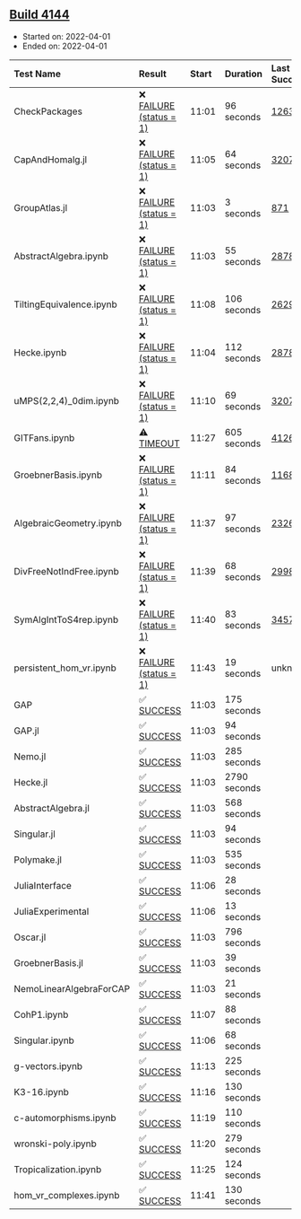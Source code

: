 ## [Build 4144](https://oscarci.mathematik.uni-kl.de/job/oscar-stable/4144/)

* Started on: 2022-04-01
* Ended on: 2022-04-01

| Test Name    | Result | Start | Duration | Last Success | First Failure |
|:-------------|:-------|:------|:---------|:-------------|:--------------|
| CheckPackages | ❌ [FAILURE (status = 1)](https://oscarci.mathematik.uni-kl.de/job/oscar-stable/4144/artifact/logs/build-4144/CheckPackages.log) | 11:01 | 96 seconds | [1263](https://oscarci.mathematik.uni-kl.de/job/oscar-stable/1263/) | [1264](https://oscarci.mathematik.uni-kl.de/job/oscar-stable/1264/) |
| CapAndHomalg.jl | ❌ [FAILURE (status = 1)](https://oscarci.mathematik.uni-kl.de/job/oscar-stable/4144/artifact/logs/build-4144/CapAndHomalg.jl.log) | 11:05 | 64 seconds | [3207](https://oscarci.mathematik.uni-kl.de/job/oscar-stable/3207/) | [3208](https://oscarci.mathematik.uni-kl.de/job/oscar-stable/3208/) |
| GroupAtlas.jl | ❌ [FAILURE (status = 1)](https://oscarci.mathematik.uni-kl.de/job/oscar-stable/4144/artifact/logs/build-4144/GroupAtlas.jl.log) | 11:03 | 3 seconds | [871](https://oscarci.mathematik.uni-kl.de/job/oscar-stable/871/) | [872](https://oscarci.mathematik.uni-kl.de/job/oscar-stable/872/) |
| AbstractAlgebra.ipynb | ❌ [FAILURE (status = 1)](https://oscarci.mathematik.uni-kl.de/job/oscar-stable/4144/artifact/logs/build-4144/AbstractAlgebra.ipynb.log) | 11:03 | 55 seconds | [2878](https://oscarci.mathematik.uni-kl.de/job/oscar-stable/2878/) | [2879](https://oscarci.mathematik.uni-kl.de/job/oscar-stable/2879/) |
| TiltingEquivalence.ipynb | ❌ [FAILURE (status = 1)](https://oscarci.mathematik.uni-kl.de/job/oscar-stable/4144/artifact/logs/build-4144/TiltingEquivalence.ipynb.log) | 11:08 | 106 seconds | [2629](https://oscarci.mathematik.uni-kl.de/job/oscar-stable/2629/) | [2630](https://oscarci.mathematik.uni-kl.de/job/oscar-stable/2630/) |
| Hecke.ipynb | ❌ [FAILURE (status = 1)](https://oscarci.mathematik.uni-kl.de/job/oscar-stable/4144/artifact/logs/build-4144/Hecke.ipynb.log) | 11:04 | 112 seconds | [2878](https://oscarci.mathematik.uni-kl.de/job/oscar-stable/2878/) | [2879](https://oscarci.mathematik.uni-kl.de/job/oscar-stable/2879/) |
| uMPS(2,2,4)_0dim.ipynb | ❌ [FAILURE (status = 1)](https://oscarci.mathematik.uni-kl.de/job/oscar-stable/4144/artifact/logs/build-4144/uMPS-2-2-4-_0dim.ipynb.log) | 11:10 | 69 seconds | [3207](https://oscarci.mathematik.uni-kl.de/job/oscar-stable/3207/) | [3208](https://oscarci.mathematik.uni-kl.de/job/oscar-stable/3208/) |
| GITFans.ipynb | ⚠ [TIMEOUT](https://oscarci.mathematik.uni-kl.de/job/oscar-stable/4144/artifact/logs/build-4144/GITFans.ipynb.log) | 11:27 | 605 seconds | [4126](https://oscarci.mathematik.uni-kl.de/job/oscar-stable/4126/) | [4127](https://oscarci.mathematik.uni-kl.de/job/oscar-stable/4127/) |
| GroebnerBasis.ipynb | ❌ [FAILURE (status = 1)](https://oscarci.mathematik.uni-kl.de/job/oscar-stable/4144/artifact/logs/build-4144/GroebnerBasis.ipynb.log) | 11:11 | 84 seconds | [1168](https://oscarci.mathematik.uni-kl.de/job/oscar-stable/1168/) | [1169](https://oscarci.mathematik.uni-kl.de/job/oscar-stable/1169/) |
| AlgebraicGeometry.ipynb | ❌ [FAILURE (status = 1)](https://oscarci.mathematik.uni-kl.de/job/oscar-stable/4144/artifact/logs/build-4144/AlgebraicGeometry.ipynb.log) | 11:37 | 97 seconds | [2326](https://oscarci.mathematik.uni-kl.de/job/oscar-stable/2326/) | [2327](https://oscarci.mathematik.uni-kl.de/job/oscar-stable/2327/) |
| DivFreeNotIndFree.ipynb | ❌ [FAILURE (status = 1)](https://oscarci.mathematik.uni-kl.de/job/oscar-stable/4144/artifact/logs/build-4144/DivFreeNotIndFree.ipynb.log) | 11:39 | 68 seconds | [2998](https://oscarci.mathematik.uni-kl.de/job/oscar-stable/2998/) | [2999](https://oscarci.mathematik.uni-kl.de/job/oscar-stable/2999/) |
| SymAlgIntToS4rep.ipynb | ❌ [FAILURE (status = 1)](https://oscarci.mathematik.uni-kl.de/job/oscar-stable/4144/artifact/logs/build-4144/SymAlgIntToS4rep.ipynb.log) | 11:40 | 83 seconds | [3457](https://oscarci.mathematik.uni-kl.de/job/oscar-stable/3457/) | [3458](https://oscarci.mathematik.uni-kl.de/job/oscar-stable/3458/) |
| persistent_hom_vr.ipynb | ❌ [FAILURE (status = 1)](https://oscarci.mathematik.uni-kl.de/job/oscar-stable/4144/artifact/logs/build-4144/persistent_hom_vr.ipynb.log) | 11:43 | 19 seconds | unknown | unknown |
| GAP | ✅ [SUCCESS](https://oscarci.mathematik.uni-kl.de/job/oscar-stable/4144/artifact/logs/build-4144/GAP.log) | 11:03 | 175 seconds |  |  |
| GAP.jl | ✅ [SUCCESS](https://oscarci.mathematik.uni-kl.de/job/oscar-stable/4144/artifact/logs/build-4144/GAP.jl.log) | 11:03 | 94 seconds |  |  |
| Nemo.jl | ✅ [SUCCESS](https://oscarci.mathematik.uni-kl.de/job/oscar-stable/4144/artifact/logs/build-4144/Nemo.jl.log) | 11:03 | 285 seconds |  |  |
| Hecke.jl | ✅ [SUCCESS](https://oscarci.mathematik.uni-kl.de/job/oscar-stable/4144/artifact/logs/build-4144/Hecke.jl.log) | 11:03 | 2790 seconds |  |  |
| AbstractAlgebra.jl | ✅ [SUCCESS](https://oscarci.mathematik.uni-kl.de/job/oscar-stable/4144/artifact/logs/build-4144/AbstractAlgebra.jl.log) | 11:03 | 568 seconds |  |  |
| Singular.jl | ✅ [SUCCESS](https://oscarci.mathematik.uni-kl.de/job/oscar-stable/4144/artifact/logs/build-4144/Singular.jl.log) | 11:03 | 94 seconds |  |  |
| Polymake.jl | ✅ [SUCCESS](https://oscarci.mathematik.uni-kl.de/job/oscar-stable/4144/artifact/logs/build-4144/Polymake.jl.log) | 11:03 | 535 seconds |  |  |
| JuliaInterface | ✅ [SUCCESS](https://oscarci.mathematik.uni-kl.de/job/oscar-stable/4144/artifact/logs/build-4144/JuliaInterface.log) | 11:06 | 28 seconds |  |  |
| JuliaExperimental | ✅ [SUCCESS](https://oscarci.mathematik.uni-kl.de/job/oscar-stable/4144/artifact/logs/build-4144/JuliaExperimental.log) | 11:06 | 13 seconds |  |  |
| Oscar.jl | ✅ [SUCCESS](https://oscarci.mathematik.uni-kl.de/job/oscar-stable/4144/artifact/logs/build-4144/Oscar.jl.log) | 11:03 | 796 seconds |  |  |
| GroebnerBasis.jl | ✅ [SUCCESS](https://oscarci.mathematik.uni-kl.de/job/oscar-stable/4144/artifact/logs/build-4144/GroebnerBasis.jl.log) | 11:03 | 39 seconds |  |  |
| NemoLinearAlgebraForCAP | ✅ [SUCCESS](https://oscarci.mathematik.uni-kl.de/job/oscar-stable/4144/artifact/logs/build-4144/NemoLinearAlgebraForCAP.log) | 11:03 | 21 seconds |  |  |
| CohP1.ipynb | ✅ [SUCCESS](https://oscarci.mathematik.uni-kl.de/job/oscar-stable/4144/artifact/logs/build-4144/CohP1.ipynb.log) | 11:07 | 88 seconds |  |  |
| Singular.ipynb | ✅ [SUCCESS](https://oscarci.mathematik.uni-kl.de/job/oscar-stable/4144/artifact/logs/build-4144/Singular.ipynb.log) | 11:06 | 68 seconds |  |  |
| g-vectors.ipynb | ✅ [SUCCESS](https://oscarci.mathematik.uni-kl.de/job/oscar-stable/4144/artifact/logs/build-4144/g-vectors.ipynb.log) | 11:13 | 225 seconds |  |  |
| K3-16.ipynb | ✅ [SUCCESS](https://oscarci.mathematik.uni-kl.de/job/oscar-stable/4144/artifact/logs/build-4144/K3-16.ipynb.log) | 11:16 | 130 seconds |  |  |
| c-automorphisms.ipynb | ✅ [SUCCESS](https://oscarci.mathematik.uni-kl.de/job/oscar-stable/4144/artifact/logs/build-4144/c-automorphisms.ipynb.log) | 11:19 | 110 seconds |  |  |
| wronski-poly.ipynb | ✅ [SUCCESS](https://oscarci.mathematik.uni-kl.de/job/oscar-stable/4144/artifact/logs/build-4144/wronski-poly.ipynb.log) | 11:20 | 279 seconds |  |  |
| Tropicalization.ipynb | ✅ [SUCCESS](https://oscarci.mathematik.uni-kl.de/job/oscar-stable/4144/artifact/logs/build-4144/Tropicalization.ipynb.log) | 11:25 | 124 seconds |  |  |
| hom_vr_complexes.ipynb | ✅ [SUCCESS](https://oscarci.mathematik.uni-kl.de/job/oscar-stable/4144/artifact/logs/build-4144/hom_vr_complexes.ipynb.log) | 11:41 | 130 seconds |  |  |
